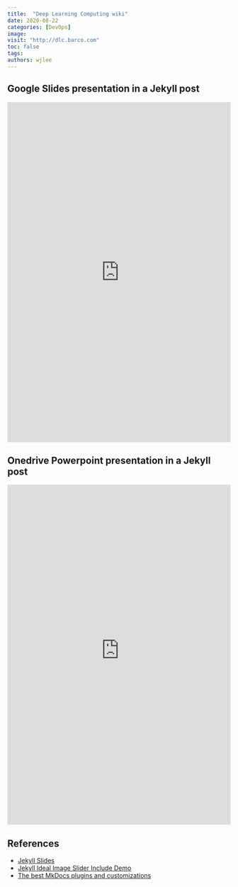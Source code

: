 ```yaml
---
title:  "Deep Learning Computing wiki"
date: 2020-08-22
categories: [DevOps]
image: 
visit: "http://dlc.barco.com"
toc: false
tags: 
authors: wjlee
---
```



## Google Slides presentation in a Jekyll post 

<style>
.responsive-wrap iframe{ max-width: 100%;}
</style>
<div class="responsive-wrap">
<!-- this is the embed code provided by Google -->
  <iframe src="https://docs.google.com/presentation/d/1F0DQTNPg3YG_By6LMGcgwT3icJ3eMhCiupAZm76CIfE/embed?start=false&loop=false&delayms=3000" frameborder="0" width="1024px" height="768px" allowfullscreen="true" mozallowfullscreen="true" webkitallowfullscreen="true"></iframe>
<!-- Google embed ends -->
</div>

## Onedrive Powerpoint presentation in a Jekyll post 

<style>
.responsive-wrap iframe{ max-width: 100%;}
</style>
<div class="responsive-wrap">
<!-- this is the embed code provided by MS -->
<iframe src="https://barcozone-my.sharepoint.com/personal/wj_lee_barco_com/_layouts/15/Doc.aspx?sourcedoc={565a0ed9-b548-42ad-9bcf-0c86c621c369}&amp;action=embedview&amp;wdAr=1.7777777777777777" width="1024px" height="768px" frameborder="0">This is an embedded <a target="_blank" href="https://office.com">Microsoft Office</a> presentation, powered by <a target="_blank" href="https://office.com/webapps">Office</a>.</iframe>
<!-- MS embed ends -->
</div>



## References
* [Jekyll Slides](https://bleonard.com/jekyll-slides-308f736f719a)
* [Jekyll Ideal Image Slider Include Demo](https://jekylltools.github.io/jekyll-ideal-image-slider-include/examples/)
* [The best MkDocs plugins and customizations](https://chrieke.medium.com/the-best-mkdocs-plugins-and-customizations-fc820eb19759)
